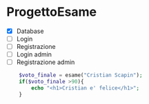 # ProgettoEsame
- [x] Database
- [ ] Login
- [ ] Registrazione
- [ ] Login admin
- [ ] Registrazione admin

```php
    $voto_finale = esame("Cristian Scapin");
    if($voto_finale >90){
        echo "<h1>Cristian e' felice</h1>";
    }
```
